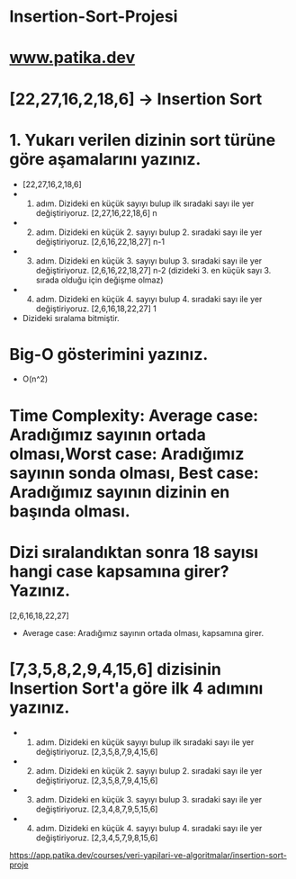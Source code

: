 # Insertion-Sort-Projesi 
# www.patika.dev 

#  [22,27,16,2,18,6] -> Insertion Sort
# 1. Yukarı verilen dizinin sort türüne göre aşamalarını yazınız.
- [22,27,16,2,18,6]
 - 1. adım. Dizideki en küçük sayıyı bulup ilk sıradaki sayı ile yer değiştiriyoruz.   [2,27,16,22,18,6] n 
 - 2. adım. Dizideki en küçük 2. sayıyı bulup 2. sıradaki sayı ile yer değiştiriyoruz. [2,6,16,22,18,27] n-1
 - 3. adım. Dizideki en küçük 3. sayıyı bulup 3. sıradaki sayı ile yer değiştiriyoruz. [2,6,16,22,18,27] n-2 (dizideki 3. en küçük sayı 3. sırada olduğu için değişme olmaz)
 - 4. adım. Dizideki en küçük 4. sayıyı bulup 4. sıradaki sayı ile yer değiştiriyoruz. [2,6,16,18,22,27] 1
 - Dizideki sıralama bitmiştir.
 
 # Big-O gösterimini yazınız.
 - O(n^2)
 
 # Time Complexity: Average case: Aradığımız sayının ortada olması,Worst case: Aradığımız sayının sonda olması, Best case: Aradığımız sayının dizinin en başında olması.
 # Dizi sıralandıktan sonra 18 sayısı hangi case kapsamına girer? Yazınız.
 [2,6,16,18,22,27]
 - Average case: Aradığımız sayının ortada olması, kapsamına girer.
 
 # [7,3,5,8,2,9,4,15,6] dizisinin Insertion Sort'a göre ilk 4 adımını yazınız.
 
 - 1. adım. Dizideki en küçük sayıyı bulup ilk sıradaki sayı ile yer değiştiriyoruz.    [2,3,5,8,7,9,4,15,6] 
 - 2. adım. Dizideki en küçük 2. sayıyı bulup 2. sıradaki sayı ile yer değiştiriyoruz.  [2,3,5,8,7,9,4,15,6]
 - 3. adım. Dizideki en küçük 3. sayıyı bulup 3. sıradaki sayı ile yer değiştiriyoruz.  [2,3,4,8,7,9,5,15,6]
 - 4. adım. Dizideki en küçük 4. sayıyı bulup 4. sıradaki sayı ile yer değiştiriyoruz.  [2,3,4,5,7,9,8,15,6]

https://app.patika.dev/courses/veri-yapilari-ve-algoritmalar/insertion-sort-proje
